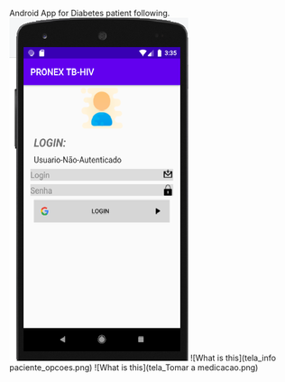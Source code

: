 Android App for  Diabetes patient following.
![What is this](tela_login.png ) 
![What is this](tela_info paciente_opcoes.png) 
![What is this](tela_Tomar a medicacao.png) 
